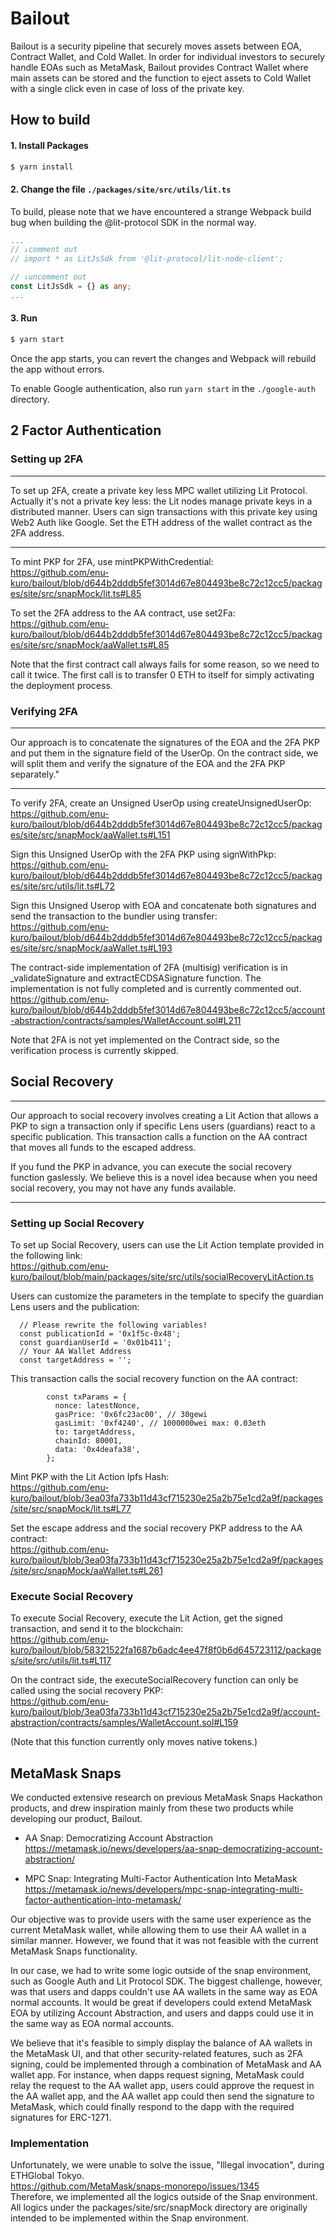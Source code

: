 # Bailout

Bailout is a security pipeline that securely moves assets between EOA, Contract Wallet, and Cold Wallet. In order for individual investors to securely handle EOAs such as MetaMask, Bailout provides Contract Wallet where main assets can be stored and the function to eject assets to Cold Wallet with a single click even in case of loss of the private key.

## How to build

#### 1. Install Packages
```bash
$ yarn install
```

#### 2. Change the file `./packages/site/src/utils/lit.ts`
To build, please note that we have encountered a strange Webpack build bug when building the @lit-protocol SDK in the normal way. 
```typescript
...
// ↓comment out
// import * as LitJsSdk from '@lit-protocol/lit-node-client';

// ↓uncomment out
const LitJsSdk = {} as any;
...
```

#### 3. Run 
```bash
$ yarn start
```

Once the app starts, you can revert the changes and Webpack will rebuild the app without errors.  

To enable Google authentication, also run `yarn start` in the `./google-auth` directory.

## 2 Factor Authentication

### Setting up 2FA

***
To set up 2FA, create a private key less MPC wallet utilizing Lit Protocol.
Actually it's not a private key less: the Lit nodes manage private keys in a distributed manner. 
Users can sign transactions with this private key using Web2 Auth like Google. 
Set the ETH address of the wallet contract as the 2FA address.
***

To mint PKP for 2FA, use mintPKPWithCredential:  
https://github.com/enu-kuro/bailout/blob/d644b2dddb5fef3014d67e804493be8c72c12cc5/packages/site/src/snapMock/lit.ts#L85


To set the 2FA address to the AA contract, use set2Fa:  
https://github.com/enu-kuro/bailout/blob/d644b2dddb5fef3014d67e804493be8c72c12cc5/packages/site/src/snapMock/aaWallet.ts#L85


Note that the first contract call always fails for some reason, so we need to call it twice. The first call is to transfer 0 ETH to itself for simply activating the deployment process.


### Verifying 2FA
***
Our approach is to concatenate the signatures of the EOA and the 2FA PKP and put them in the signature field of the UserOp. On the contract side, we will split them and verify the signature of the EOA and the 2FA PKP separately."
***

To verify 2FA, create an Unsigned UserOp using createUnsignedUserOp:  
https://github.com/enu-kuro/bailout/blob/d644b2dddb5fef3014d67e804493be8c72c12cc5/packages/site/src/snapMock/aaWallet.ts#L151

Sign this Unsigned UserOp with the 2FA PKP using signWithPkp:  
https://github.com/enu-kuro/bailout/blob/d644b2dddb5fef3014d67e804493be8c72c12cc5/packages/site/src/utils/lit.ts#L72

Sign this Unsigned Userop with EOA and concatenate both signatures and send the transaction to the bundler using transfer:  
https://github.com/enu-kuro/bailout/blob/d644b2dddb5fef3014d67e804493be8c72c12cc5/packages/site/src/snapMock/aaWallet.ts#L193

The contract-side implementation of 2FA (multisig) verification is in _validateSignature and extractECDSASignature function. The implementation is not fully completed and is currently commented out.  
https://github.com/enu-kuro/bailout/blob/d644b2dddb5fef3014d67e804493be8c72c12cc5/account-abstraction/contracts/samples/WalletAccount.sol#L211

Note that 2FA is not yet implemented on the Contract side, so the verification process is currently skipped.

## Social Recovery
***
Our approach to social recovery involves creating a Lit Action that allows a PKP to sign a transaction only if specific Lens users (guardians) react to a specific publication. This transaction calls a function on the AA contract that moves all funds to the escaped address.

If you fund the PKP in advance, you can execute the social recovery function gaslessly. We believe this is a novel idea because when you need social recovery, you may not have any funds available.
***

### Setting up Social Recovery

To set up Social Recovery, users can use the Lit Action template provided in the following link:  
https://github.com/enu-kuro/bailout/blob/main/packages/site/src/utils/socialRecoveryLitAction.ts

Users can customize the parameters in the template to specify the guardian Lens users and the publication:  
```
  // Please rewrite the following variables!
  const publicationId = '0x1f5c-0x48';
  const guardianUserId = '0x01b411';
  // Your AA Wallet Address
  const targetAddress = '';
```

This transaction calls the social recovery function on the AA contract:  
```
        const txParams = {
          nonce: latestNonce,
          gasPrice: '0x6fc23ac00', // 30gewi
          gasLimit: '0xf4240', // 1000000wei max: 0.03eth
          to: targetAddress,
          chainId: 80001,
          data: '0x4deafa38',
        };
```

Mint PKP with the Lit Action Ipfs Hash:  
https://github.com/enu-kuro/bailout/blob/3ea03fa733b11d43cf715230e25a2b75e1cd2a9f/packages/site/src/snapMock/lit.ts#L77


Set the escape address and the social recovery PKP address to the AA contract:  
https://github.com/enu-kuro/bailout/blob/3ea03fa733b11d43cf715230e25a2b75e1cd2a9f/packages/site/src/snapMock/aaWallet.ts#L261


### Execute Social Recovery
To execute Social Recovery, execute the Lit Action, get the signed transaction, and send it to the blockchain:  
https://github.com/enu-kuro/bailout/blob/58321522fa1687b6adc4ee47f8f0b6d645723112/packages/site/src/utils/lit.ts#L117


On the contract side, the executeSocialRecovery function can only be called using the social recovery PKP:  
https://github.com/enu-kuro/bailout/blob/3ea03fa733b11d43cf715230e25a2b75e1cd2a9f/account-abstraction/contracts/samples/WalletAccount.sol#L159

(Note that this function currently only moves native tokens.)





## MetaMask Snaps

We conducted extensive research on previous MetaMask Snaps Hackathon products, and drew inspiration mainly from these two products while developing our product, Bailout. 

- AA Snap: Democratizing Account Abstraction  
https://metamask.io/news/developers/aa-snap-democratizing-account-abstraction/

- MPC Snap: Integrating Multi-Factor Authentication Into MetaMask  
https://metamask.io/news/developers/mpc-snap-integrating-multi-factor-authentication-into-metamask/


Our objective was to provide users with the same user experience as the current MetaMask wallet, while allowing them to use their AA wallet in a similar manner. However, we found that it was not feasible with the current MetaMask Snaps functionality.

In our case, we had to write some logic outside of the snap environment, such as Google Auth and Lit Protocol SDK. The biggest challenge, however, was that users and dapps couldn't use AA wallets in the same way as EOA normal accounts. It would be great if developers could extend MetaMask EOA by utilizing Account Abstraction, and users and dapps could use it in the same way as EOA normal accounts.

We believe that it's feasible to simply display the balance of AA wallets in the MetaMask UI, and that other security-related features, such as 2FA signing, could be implemented through a combination of MetaMask and AA wallet app. For instance, when dapps request signing, MetaMask could relay the request to the AA wallet app, users could approve the request in the AA wallet app, and the AA wallet app could then send the signature to MetaMask, which could finally respond to the dapp with the required signatures for ERC-1271.

### Implementation

Unfortunately, we were unable to solve the issue, "Illegal invocation", during ETHGlobal Tokyo.   
https://github.com/MetaMask/snaps-monorepo/issues/1345   
Therefore, we implemented all the logics outside of the Snap environment. All logics under the packages/site/src/snapMock directory are originally intended to be implemented within the Snap environment.